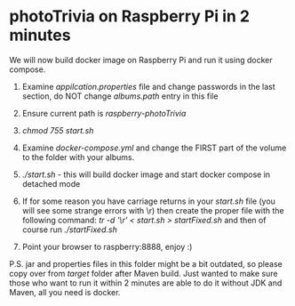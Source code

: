 # photoTrivia on Raspberry Pi in 2 minutes

We will now build docker image on Raspberry Pi and run it using docker compose.

1. Examine *appilcation.properties* file and change passwords in the last section,
do NOT change *albums.path* entry in this file
2. Ensure current path is *raspberry-photoTrivia*
3. *chmod 755 start.sh*
4. Examine *docker-compose.yml* and change the FIRST part of the volume to 
the folder with your albums.
5. *./start.sh* - this will build docker image and start docker compose in detached mode
6. If for some reason you have carriage returns in your *start.sh* file (you will see some strange errors with \r)
then create the proper file with the following command:
*tr -d '\r' < start.sh > startFixed.sh* and then of course run *./startFixed.sh*

7. Point your browser to raspberry:8888, enjoy :)

P.S. jar and properties files in this folder might be a bit outdated, 
so please copy over from *target* folder after Maven build. Just wanted to make sure those who want to run it 
within 2 minutes are able to do it without JDK and Maven, all you need is docker.